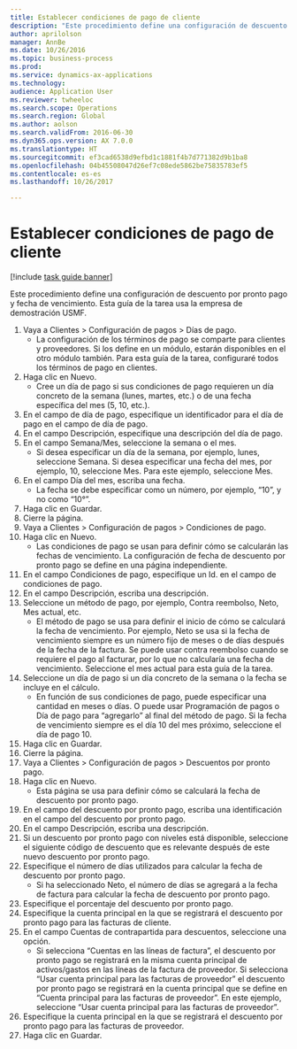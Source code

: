 ```yaml
--- 
title: Establecer condiciones de pago de cliente
description: "Este procedimiento define una configuración de descuento por pronto pago y fecha de vencimiento."
author: aprilolson
manager: AnnBe
ms.date: 10/26/2016
ms.topic: business-process
ms.prod: 
ms.service: dynamics-ax-applications
ms.technology: 
audience: Application User
ms.reviewer: twheeloc
ms.search.scope: Operations
ms.search.region: Global
ms.author: aolson
ms.search.validFrom: 2016-06-30
ms.dyn365.ops.version: AX 7.0.0
ms.translationtype: HT
ms.sourcegitcommit: ef3cad6538d9efbd1c1881f4b7d771382d9b1ba8
ms.openlocfilehash: 04b45508047d26ef7c08ede5862be75835783ef5
ms.contentlocale: es-es
ms.lasthandoff: 10/26/2017

---
```

# <a name="establish-customer-payment-terms"></a>Establecer condiciones de pago de cliente

[!include [task guide banner](../../includes/task-guide-banner.md)]

Este procedimiento define una configuración de descuento por pronto pago y fecha de vencimiento. Esta guía de la tarea usa la empresa de demostración USMF.

1. Vaya a Clientes > Configuración de pagos > Días de pago.
    * La configuración de los términos de pago se comparte para clientes y proveedores. Si los define en un módulo, estarán disponibles en el otro módulo también. Para esta guía de la tarea, configuraré todos los términos de pago en clientes.  
2. Haga clic en Nuevo.
    * Cree un día de pago si sus condiciones de pago requieren un día concreto de la semana (lunes, martes, etc.) o de una fecha específica del mes (5, 10, etc.).  
3. En el campo de día de pago, especifique un identificador para el día de pago en el campo de día de pago.
4. En el campo Descripción, especifique una descripción del día de pago.
5. En el campo Semana/Mes, seleccione la semana o el mes.
    * Si desea especificar un día de la semana, por ejemplo, lunes, seleccione Semana. Si desea especificar una fecha del mes, por ejemplo, 10, seleccione Mes. Para este ejemplo, seleccione Mes.  
6. En el campo Día del mes, escriba una fecha.
    * La fecha se debe especificar como un número, por ejemplo, “10”, y no como “10°”.  
7. Haga clic en Guardar.
8. Cierre la página.
9. Vaya a Clientes > Configuración de pagos > Condiciones de pago.
10. Haga clic en Nuevo.
    * Las condiciones de pago se usan para definir cómo se calcularán las fechas de vencimiento. La configuración de fecha de descuento por pronto pago se define en una página independiente.  
11. En el campo Condiciones de pago, especifique un Id. en el campo de condiciones de pago.
12. En el campo Descripción, escriba una descripción.
13. Seleccione un método de pago, por ejemplo, Contra reembolso, Neto, Mes actual, etc.
    * El método de pago se usa para definir el inicio de cómo se calculará la fecha de vencimiento.  Por ejemplo, Neto se usa si la fecha de vencimiento siempre es un número fijo de meses o de días después de la fecha de la factura. Se puede usar contra reembolso cuando se requiere el pago al facturar, por lo que no calcularía una fecha de vencimiento. Seleccione el mes actual para esta guía de la tarea.  
14. Seleccione un día de pago si un día concreto de la semana o la fecha se incluye en el cálculo.
    * En función de sus condiciones de pago, puede especificar una cantidad en meses o días. O puede usar Programación de pagos o Día de pago para “agregarlo” al final del método de pago. Si la fecha de vencimiento siempre es el día 10 del mes próximo, seleccione el día de pago 10.  
15. Haga clic en Guardar.
16. Cierre la página.
17. Vaya a Clientes > Configuración de pagos > Descuentos por pronto pago.
18. Haga clic en Nuevo.
    * Esta página se usa para definir cómo se calculará la fecha de descuento por pronto pago.  
19. En el campo del descuento por pronto pago, escriba una identificación en el campo del descuento por pronto pago.
20. En el campo Descripción, escriba una descripción.
21. Si un descuento por pronto pago con niveles está disponible, seleccione el siguiente código de descuento que es relevante después de este nuevo descuento por pronto pago.
22. Especifique el número de días utilizados para calcular la fecha de descuento por pronto pago.
    * Si ha seleccionado Neto, el número de días se agregará a la fecha de factura para calcular la fecha de descuento por pronto pago.  
23. Especifique el porcentaje del descuento por pronto pago.
24. Especifique la cuenta principal en la que se registrará el descuento por pronto pago para las facturas de cliente.
25. En el campo Cuentas de contrapartida para descuentos, seleccione una opción.
    * Si selecciona “Cuentas en las líneas de factura”, el descuento por pronto pago se registrará en la misma cuenta principal de activos/gastos en las líneas de la factura de proveedor. Si selecciona “Usar cuenta principal para las facturas de proveedor” el descuento por pronto pago se registrará en la cuenta principal que se define en “Cuenta principal para las facturas de proveedor”. En este ejemplo, seleccione “Usar cuenta principal para las facturas de proveedor”.  
26. Especifique la cuenta principal en la que se registrará el descuento por pronto pago para las facturas de proveedor.
27. Haga clic en Guardar.


